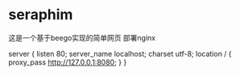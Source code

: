 # seraphim
这是一个基于beego实现的简单网页
部署nginx

server {
   listen 80;
   server_name localhost;
   charset utf-8;
   location / {
      proxy_pass http://127.0.0.1:8080;
  }
}
